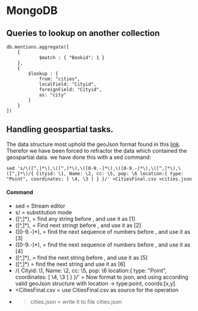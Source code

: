 # MongoDB

## Queries to lookup on another collection

```
db.mentions.aggregate([
    {
            $match : { "Bookid": 1 }
    },
    {
        $lookup : {
            from: "cities",
            localField: "Cityid",
            foreignField: "Cityid",
            as: "city"
        }
    }
])
```
## Handling geospartial tasks.
The data structure most uphold the geoJson format found in this [link](https://docs.mongodb.com/manual/reference/geojson/).
Therefor we have been forced to refractor the data which contained the geospartial data. we have done this with a sed command:
```
sed 's/\([^,]*\),\([^,]*\),\([0-9.-]*\),\([0-9.-]*\),\([^,]*\),\([^,]*\)/{ Cityid: \1, Name: \2, cc: \5, pop: \6 location:{ type: "Point", coordinates: [ \4, \3 ] } }/' <CitiesFinal.csv >cities.json
```
#### Command
- sed = Stream editor
- s/ = substitution mode
- \([^,]*\), = find any string before , and use it as [1]
- \([^,]*\), = Find next stringt before , and use it as [2]
- \([0-9.-]*\), = find the next sequence of numbers before , and use it as [3]
- \([0-9.-]*\), = find the next sequence of numbers before , and use it as [4]
- \([^,]*\), = find the next string before , and use it as [5]
- \([^,]*\) = find the next string and use it as [6]
- /{ Cityid: \1, Name: \2, cc: \5, pop: \6 location:{ type: "Point", coordinates: [ \4, \3 ] } }/' = Now format to json, and using according valid geoJson structure with location -> type:point, coords:[x,y].
- <CitiesFinal.csv = use CitiesFinal.csv as source for the operation
- >cities.json = write it to file cities.json


